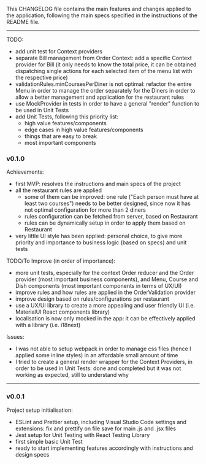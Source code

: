 This CHANGELOG file contains the main features and changes applied to the application, following the main specs specified in the instructions of the README file.

---

TODO:

- add unit test for Context providers
- separate Bill management from Order Context: add a specific Context provider for Bill (it only needs to know the total price, it can be obtained dispatching single actions for each selected item of the menu list with the respective price)
- validationRules.minCoursesPerDiner is not optimal: refactor the entire Menu in order to manage the order separately for the Diners in order to allow a better management and application for the restaurant rules
- use MockProvider in tests in order to have a general "render" function to be used in Unit Tests
- add Unit Tests, following this priority list:
  - high value features/components
  - edge cases in high value features/components
  - things that are easy to break
  - most important components

### v0.1.0

Achievements:

- first MVP: resolves the instructions and main specs of the project
- all the restaurant rules are applied
  - some of them can be improved: one rule ("Each person must have at least two courses") needs to be better designed, since now it has not optimal configuration for more than 2 diners
  - rules configuration can be fetched from server, based on Restaurant
  - rules can be dynamically setup in order to apply them based on Restaurant
- very little UI style has been applied: personal choice, to give more priority and importance to business logic (based on specs) and unit tests

TODO/To Improve (in order of importance):

- more unit tests, especially for the context Order reducer and the Order provider (most important business components), and Menu, Course and Dish components (most important components in terms of UX/UI)
- improve rules and how rules are applied in the OrderValidation provider
- improve design based on rules/configurations per restaurant
- use a UX/UI library to create a more appealing and user friendly UI (i.e. MaterialUI React components library)
- localisation is now only mocked in the app: it can be effectively applied with a library (i.e. i18next)

Issues:

- I was not able to setup webpack in order to manage css files (hence I applied some inline styles) in an affordable small amount of time
- I tried to create a general render wrapper for the Context Providers, in order to be used in Unit Tests: done and completed but it was not working as expected, still to understand why

---

### v0.0.1

Project setup initialisation:

- ESLint and Prettier setup, including Visual Studio Code settings and extensions: fix and prettify on file save for main .js and .jsx files
- Jest setup for Unit Testing with React Testing Library
- first simple basic Unit Test
- ready to start implementing features accordingly with instructions and design specs
